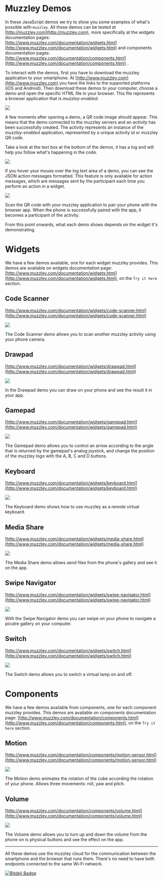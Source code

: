 # Muzzley Demos

In these JavaScript demos we try to show you some examples of what's possible with `muzzley`. All these demos can be tested at [http://muzzley.com](http://muzzley.com), more specifically at the widgets documentation pages: [http://www.muzzley.com/documentation/widgets.html](http://www.muzzley.com/documentation/widgets.html) and components documentation pages: [http://www.muzzley.com/documentation/components.html](http://www.muzzley.com/documentation/components.html) .

To interact with the demos, first you have to download the muzzley application to your smartphone. At [http://www.muzzley.com](http://www.muzzley.com) you have the links to the supported platforms (iOS and Android). Then download these demos to your computer, choose a demo and open the specific HTML file in your browser. This file represents a browser application that is _muzzley-enabled_.

![](https://github.com/muzzley/muzzley-demos/blob/master/assets/screen1.png?raw=true)

A few moments after opening a demo, a QR code image should appear. This means that the demo connected to the muzzley servers and an _activity_ has been successfully created. The activity represents an instance of the _muzzley-enabled_ application, represented by a unique activity id or muzzley QR code.

Take a look at the text box at the bottom of the demos, it has a log and will help you follow what's happening in the code.

![](https://github.com/muzzley/muzzley-demos/blob/master/assets/log.png?raw=true)

If you hover your mouse over the log text area of a demo, you can see the JSON action messages formatted. This feature is only available for action messages, which are messages sent by the participant each time you perform an action in a widget.

![](https://github.com/muzzley/muzzley-demos/blob/master/assets/onMouseOver.png?raw=true)

Scan the QR code with your muzzley application to pair your phone with the browser app. When the phone is successfully paired with the app, it becomes a participant of the activity.

From this point onwards, what each demo shows depends on the widget it's demonstrating.

# Widgets #

We have a few demos available, one for each widget muzzley provides. 
This demos are available on widgets documentation page:  [http://www.muzzley.com/documentation/widgets.html](http://www.muzzley.com/documentation/widgets.html), on the `Try it here` section.

## Code Scanner

[http://www.muzzley.com/documentation/widgets/code-scanner.html](http://www.muzzley.com/documentation/widgets/code-scanner.html)

![](https://github.com/muzzley/muzzley-demos/blob/master/assets/code-scanner.png?raw=true)

The Code Scanner demo allows you to scan another muzzley activity using your phone camera.

## Drawpad

[http://www.muzzley.com/documentation/widgets/drawpad.html](http://www.muzzley.com/documentation/widgets/drawpad.html)

![](https://github.com/muzzley/muzzley-demos/blob/master/assets/drawpad.png?raw=true)

In the Drawpad demo you can draw on your phone and see the result it in your app.

## Gamepad

[http://www.muzzley.com/documentation/widgets/gamepad.html](http://www.muzzley.com/documentation/widgets/gamepad.html)

![](https://github.com/muzzley/muzzley-demos/blob/master/assets/gamepad.png?raw=true)

The Gamepad demo allows you to control an arrow according to the angle that is returned by the gamepad's analog joystick, and change the position of the muzzley logo with the A, B, C and D buttons.

## Keyboard

[http://www.muzzley.com/documentation/widgets/keyboard.html](http://www.muzzley.com/documentation/widgets/keyboard.html)

![](https://github.com/muzzley/muzzley-demos/blob/master/assets/keyboard.png?raw=true)

The Keyboard demo shows how to use muzzley as a remote virtual keyboard.

## Media Share

[http://www.muzzley.com/documentation/widgets/media-share.html](http://www.muzzley.com/documentation/widgets/media-share.html)

![](https://github.com/muzzley/muzzley-demos/blob/master/assets/assets-picker.png?raw=true)

The Media Share demo allows send files from the phone's gallery and see it on the app.

## Swipe Navigator

[http://www.muzzley.com/documentation/widgets/swipe-navigator.html](http://www.muzzley.com/documentation/widgets/swipe-navigator.html)

![](https://github.com/muzzley/muzzley-demos/blob/master/assets/swipe.png?raw=true)

With the Swipe Navigator demo you can swipe on your phone to navigate a picutre gallery on your computer.

## Switch

[http://www.muzzley.com/documentation/widgets/switch.html](http://www.muzzley.com/documentation/widgets/switch.html)

![](https://github.com/muzzley/muzzley-demos/blob/master/assets/switch.png?raw=true)

The Switch demo allows you to switch a virtual lamp on and off.


# Components #

We have a few demos available from components, one for each component muzzley provides.
This demos are available on components documentation page:  [http://www.muzzley.com/documentation/components.html](http://www.muzzley.com/documentation/components.html), on the `Try it here` section.

## Motion

[http://www.muzzley.com/documentation/components/motion-sensor.html](http://www.muzzley.com/documentation/components/motion-sensor.html)

![](https://github.com/muzzley/muzzley-demos/blob/master/assets/motion.png?raw=true)

The Motion demo animates the rotation of the cube according the rotation of your phone. Allows three movements: roll, yaw and pitch.

## Volume

[http://www.muzzley.com/documentation/components/volume.html](http://www.muzzley.com/documentation/components/volume.html)

![](https://github.com/muzzley/muzzley-demos/blob/master/assets/volume.png?raw=true)

The Volume demo allows you to turn up and down the volume from the phone on is physical buttons
and see the effect on the app.

----

All these demos use the muzzley cloud for the communication between the smartphone and the browser that runs them. There's no need to have both endpoints connected to the same Wi-Fi network.

[![Bitdeli Badge](https://d2weczhvl823v0.cloudfront.net/muzzley/muzzley-demos/trend.png)](https://bitdeli.com/free "Bitdeli Badge")

